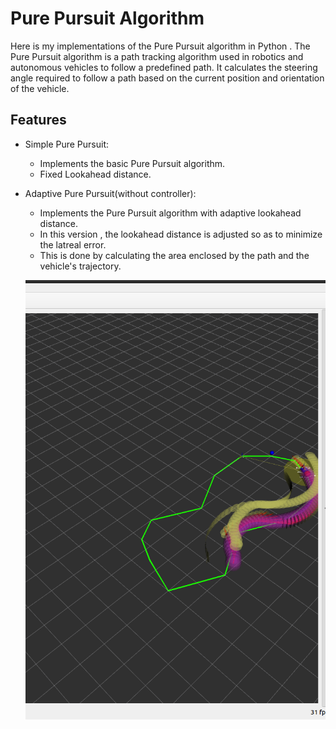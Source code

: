 # Pure Pursuit Algorithm

Here is my implementations of the Pure Pursuit algorithm in Python . The Pure Pursuit algorithm is a path tracking algorithm used in robotics and autonomous vehicles to follow a predefined path.
It calculates the steering angle required to follow a path based on the current position and orientation of the vehicle.

## Features
* Simple Pure Pursuit:
    - Implements the basic Pure Pursuit algorithm.
    - Fixed Lookahead distance.
* Adaptive Pure Pursuit(without controller):
    - Implements the Pure Pursuit algorithm with adaptive lookahead distance.
    - In this version , the lookahead distance is adjusted so as to minimize the latreal error.
    - This is done by calculating the area enclosed by the path and the vehicle's trajectory.

    ![Pure Pursuit Algorithm Diagram](images/img1.png)